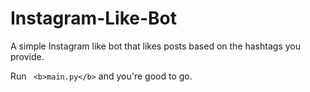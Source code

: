 # Instagram-Like-Bot
A simple Instagram like bot that likes posts based on the hashtags you provide.

Run ``` <b>main.py</b>``` and you're good to go. 
